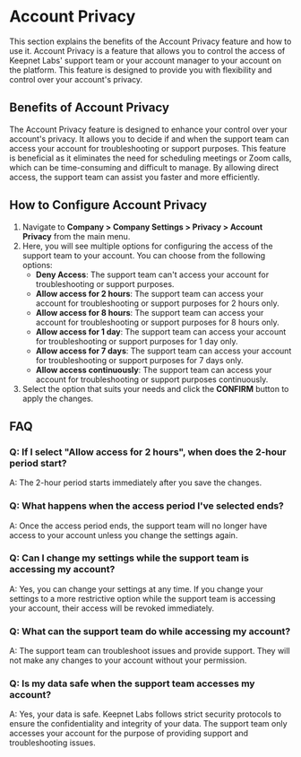 # Account Privacy

This section explains the benefits of the Account Privacy feature and how to use it. Account Privacy is a feature that allows you to control the access of Keepnet Labs' support team or your account manager to your account on the platform. This feature is designed to provide you with flexibility and control over your account's privacy.

## Benefits of Account Privacy

The Account Privacy feature is designed to enhance your control over your account's privacy. It allows you to decide if and when the support team can access your account for troubleshooting or support purposes. This feature is beneficial as it eliminates the need for scheduling meetings or Zoom calls, which can be time-consuming and difficult to manage. By allowing direct access, the support team can assist you faster and more efficiently.

## How to Configure Account Privacy

1. Navigate to **Company > Company Settings > Privacy > Account Privacy** from the main menu.
2. Here, you will see multiple options for configuring the access of the support team to your account. You can choose from the following options:
   * **Deny Access**: The support team can't access your account for troubleshooting or support purposes.
   * **Allow access for 2 hours**: The support team can access your account for troubleshooting or support purposes for 2 hours only.
   * **Allow access for 8 hours**: The support team can access your account for troubleshooting or support purposes for 8 hours only.
   * **Allow access for 1 day**: The support team can access your account for troubleshooting or support purposes for 1 day only.
   * **Allow access for 7 days**: The support team can access your account for troubleshooting or support purposes for 7 days only.
   * **Allow access continuously**: The support team can access your account for troubleshooting or support purposes continuously.
3. Select the option that suits your needs and click the **CONFIRM** button to apply the changes.

## FAQ

### **Q: If I select "Allow access for 2 hours", when does the 2-hour period start?**

A: The 2-hour period starts immediately after you save the changes.

### **Q: What happens when the access period I've selected ends?**

A: Once the access period ends, the support team will no longer have access to your account unless you change the settings again.

### **Q: Can I change my settings while the support team is accessing my account?**

A: Yes, you can change your settings at any time. If you change your settings to a more restrictive option while the support team is accessing your account, their access will be revoked immediately.

### **Q: What can the support team do while accessing my account?**

A: The support team can troubleshoot issues and provide support. They will not make any changes to your account without your permission.

### **Q: Is my data safe when the support team accesses my account?**

A: Yes, your data is safe. Keepnet Labs follows strict security protocols to ensure the confidentiality and integrity of your data. The support team only accesses your account for the purpose of providing support and troubleshooting issues.

